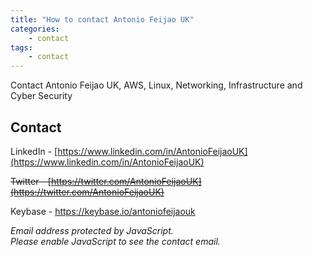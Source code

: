 ```yaml
---
title: "How to contact Antonio Feijao UK"
categories:
    - contact
tags:
    - contact
---
```


Contact Antonio Feijao UK, AWS, Linux, Networking, Infrastructure and Cyber Security

## Contact

LinkedIn - [https://www.linkedin.com/in/AntonioFeijaoUK](https://www.linkedin.com/in/AntonioFeijaoUK)

~~Twitter - [https://twitter.com/AntonioFeijaoUK](https://twitter.com/AntonioFeijaoUK)~~

Keybase - <https://keybase.io/antoniofeijaouk>

<div id="emailHERE"></div>

<script TYPE="text/javascript">
    <!-- 
    // protected email script by Joe Maller
    // JavaScripts available at http://www.joemaller.com
    // this script is free to use and distribute
    // but please credit me and/or link to my site

    emailE='gmail.com'
    emailE=('antoniofeijao' + '@' + emailE)
    //document.write('<A href="mailto:' + emailE + '">' + emailE + '</a>');

    var myDiv = document.getElementById("emailHERE");
    myDiv.innerHTML = ("Email - " + '<A href="mailto:' + emailE + '">' + emailE + '</a>');

     //-->
</script>
<noscript>
    <em>Email address protected by JavaScript.<BR>
    Please enable JavaScript to see the contact email.</em>
</noscript>
